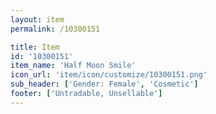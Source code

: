 ```yaml
---
layout: item
permalink: /10300151

title: Item
id: '10300151'
item_name: 'Half Moon Smile'
icon_url: 'item/icon/customize/10300151.png'
sub_header: ['Gender: Female', 'Cosmetic']
footer: ['Untradable, Unsellable']
---
```

